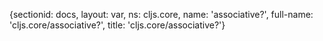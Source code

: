 {sectionid: docs, layout: var, ns: cljs.core, name: 'associative?', full-name: 'cljs.core/associative?',
  title: 'cljs.core/associative?'}
